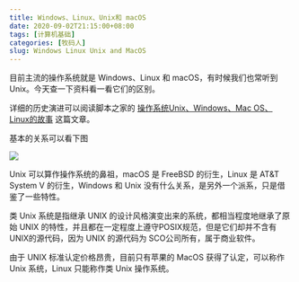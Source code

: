 ```yaml
---
title: Windows、Linux、Unix和 macOS
date: 2020-09-02T21:15:00+08:00
tags: [计算机基础]
categories: [牧码人]
slug: Windows Linux Unix and MacOS 
---
```


目前主流的操作系统就是 Windows、Linux 和 macOS，有时候我们也常听到 Unix。今天查一下资料看一看它们的区别。

<!--more-->

详细的历史演进可以阅读脚本之家的 [操作系统Unix、Windows、Mac OS、Linux的故事](https://www.jb51.net/os/other/159236.html) 这篇文章。

基本的关系可以看下图

![](https://exp-picture.cdn.bcebos.com/bff8683e21c2bbd631767b5c116186254093ae3e.jpg?x-bce-process=image%2Fresize%2Cm_lfit%2Cw_500%2Climit_1)

Unix 可以算作操作系统的鼻祖，macOS 是 FreeBSD 的衍生，Linux 是 AT&T System V 的衍生，Windows 和 Unix 没有什么关系，是另外一个派系，只是借鉴了一些特性。

类 Unix 系统是指继承 UNIX 的设计风格演变出来的系统，都相当程度地继承了原始 UNIX 的特性，并且都在一定程度上遵守POSIX规范，但是它们却并不含有UNIX的源代码，因为 UNIX 的源代码为 SCO公司所有，属于商业软件。

由于 UNIX 标准认定价格昂贵，目前只有苹果的 MacOS 获得了认定，可以称作 Unix 系统，Linux 只能称作类 Unix 操作系统。